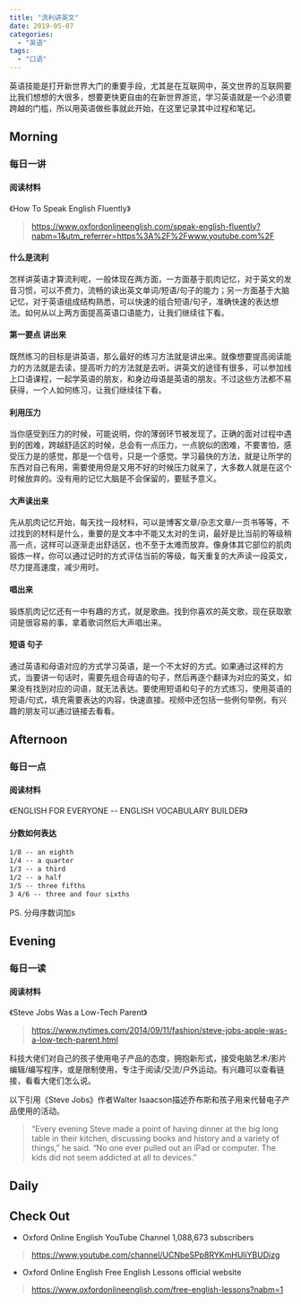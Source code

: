 ```yaml
---
title: "流利讲英文"
date: 2019-05-07
categories:
  - "英语"
tags:
  - "口语"
---
```


英语技能是打开新世界大门的重要手段，尤其是在互联网中，英文世界的互联网要比我们想想的大很多，想要更快更自由的在新世界游览，学习英语就是一个必须要跨越的门槛，所以用英语做些事就此开始，在这里记录其中过程和笔记。

<!--more-->

## Morning

### 每日一讲

#### 阅读材料

《How To Speak English Fluently》

> https://www.oxfordonlineenglish.com/speak-english-fluently?nabm=1&utm_referrer=https%3A%2F%2Fwww.youtube.com%2F

#### 什么是流利

怎样讲英语才算流利呢，一般体现在两方面，一方面基于肌肉记忆，对于英文的发音习惯，可以不费力，流畅的读出英文单词/短语/句子的能力；另一方面基于大脑记忆，对于英语组成结构熟悉，可以快速的组合短语/句子，准确快速的表达想法。如何从以上两方面提高英语口语能力，让我们继续往下看。

#### 第一要点 讲出来

既然练习的目标是讲英语，那么最好的练习方法就是讲出来。就像想要提高阅读能力的方法就是去读，提高听力的方法就是去听。讲英文的途径有很多，可以参加线上口语课程，一起学英语的朋友，和身边母语是英语的朋友。不过这些方法都不易获得，一个人如何练习，让我们继续往下看。

#### 利用压力

当你感受到压力的时候，可能说明，你的薄弱环节被发现了。正确的面对过程中遇到的困难，跨越舒适区的时候，总会有一点压力，一点貌似的困难，不要害怕，感受压力是的感觉，那是一个信号，只是一个感觉。学习最快的方法，就是让所学的东西对自己有用，需要使用但是又用不好的时候压力就来了，大多数人就是在这个时候放弃的。没有用的记忆大脑是不会保留的，要赋予意义。

#### 大声读出来

先从肌肉记忆开始，每天找一段材料，可以是博客文章/杂志文章/一页书等等，不过找到的材料是什么，重要的是文本中不能又太对的生词，最好是比当前的等级稍高一点，这样可以逐渐走出舒适区，也不至于太难而放弃。像身体其它部位的肌肉锻炼一样，你可以通过记时的方式评估当前的等级，每天重复的大声读一段英文，尽力提高速度，减少用时。

#### 唱出来

锻炼肌肉记忆还有一中有趣的方式，就是歌曲。找到你喜欢的英文歌，现在获取歌词是很容易的事，拿着歌词然后大声唱出来。

#### 短语 句子

通过英语和母语对应的方式学习英语，是一个不太好的方式。如果通过这样的方式，当要讲一句话时，需要先组合母语的句子，然后再逐个翻译为对应的英文，如果没有找到对应的词语，就无法表达。要使用短语和句子的方式练习，使用英语的短语/句式，填充需要表达的内容，快速直接。视频中还包括一些例句举例，有兴趣的朋友可以通过链接去看看。

## Afternoon

### 每日一点

#### 阅读材料

《ENGLISH FOR EVERYONE -- ENGLISH VOCABULARY BUILDER》

#### 分数如何表达

```txt
1/8 -- an eighth
1/4 -- a quarter
1/3 -- a third
1/2 -- a half
3/5 -- three fifths
3 4/6 -- three and four sixths
```

PS. 分母序数词加s

## Evening

### 每日一读

#### 阅读材料

《Steve Jobs Was a Low-Tech Parent》

> https://www.nytimes.com/2014/09/11/fashion/steve-jobs-apple-was-a-low-tech-parent.html

科技大佬们对自己的孩子使用电子产品的态度，拥抱新形式，接受电脑艺术/影片编辑/编写程序，或是限制使用，专注于阅读/交流/户外运动。有兴趣可以查看链接，看看大佬们怎么说。

以下引用《Steve Jobs》作者Walter Isaacson描述乔布斯和孩子用来代替电子产品使用的活动。

> “Every evening Steve made a point of having dinner at the big long table in their kitchen, discussing books and history and a variety of things,” he said. “No one ever pulled out an iPad or computer. The kids did not seem addicted at all to devices.”

## Daily



## Check Out

- Oxford Online English YouTube Channel 1,088,673 subscribers

> https://www.youtube.com/channel/UCNbeSPp8RYKmHUliYBUDizg

- Oxford Online English Free English Lessons official website

> https://www.oxfordonlineenglish.com/free-english-lessons?nabm=1
